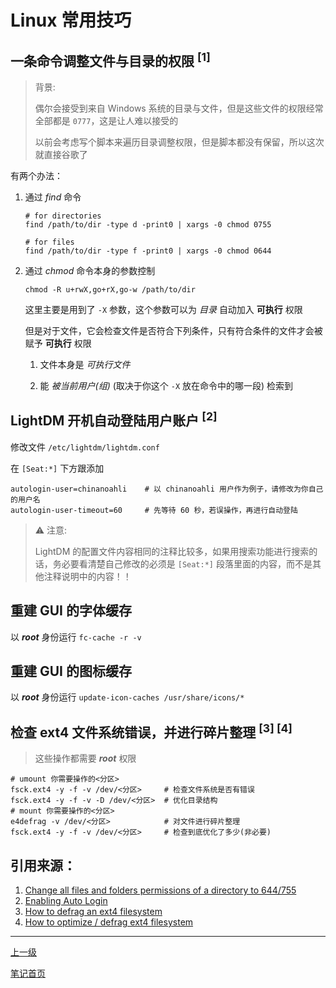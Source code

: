 # Linux 常用技巧

## 一条命令调整文件与目录的权限 <sup>[1]</sup>

> 背景:
>
> 偶尔会接受到来自 Windows 系统的目录与文件，但是这些文件的权限经常全部都是 `0777`，这是让人难以接受的
>
> 以前会考虑写个脚本来遍历目录调整权限，但是脚本都没有保留，所以这次就直接谷歌了

有两个办法：

1. 通过 *find* 命令

   ```shell
   # for directories
   find /path/to/dir -type d -print0 | xargs -0 chmod 0755

   # for files
   find /path/to/dir -type f -print0 | xargs -0 chmod 0644
   ```

2. 通过 *chmod* 命令本身的参数控制

   ```shell
   chmod -R u+rwX,go+rX,go-w /path/to/dir
   ```

   这里主要是用到了 `-X` 参数，这个参数可以为 *目录* 自动加入 **可执行** 权限

   但是对于文件，它会检查文件是否符合下列条件，只有符合条件的文件才会被赋予 **可执行** 权限

   1. 文件本身是 *可执行文件*

   2. 能 *被当前用户(组)* (取决于你这个 `-X` 放在命令中的哪一段) 检索到

## LightDM 开机自动登陆用户账户 <sup>[2]</sup>

修改文件 `/etc/lightdm/lightdm.conf`

在 `[Seat:*]` 下方跟添加

```
autologin-user=chinanoahli    # 以 chinanoahli 用户作为例子，请修改为你自己的用户名
autologin-user-timeout=60     # 先等待 60 秒，若误操作，再进行自动登陆
```

> ⚠ 注意:
>
> LightDM 的配置文件内容相同的注释比较多，如果用搜索功能进行搜索的话，务必要看清楚自己修改的必须是 `[Seat:*]` 段落里面的内容，而不是其他注释说明中的内容！！

## 重建 GUI 的字体缓存

以 **<i>root</i>** 身份运行 `fc-cache -r -v`

## 重建 GUI 的图标缓存

以 **<i>root</i>** 身份运行 `update-icon-caches /usr/share/icons/*`


## 检查 ext4 文件系统错误，并进行碎片整理 <sup>[3] [4]</sup>

> 这些操作都需要 **<i>root</i>** 权限

```shell
# umount 你需要操作的<分区>
fsck.ext4 -y -f -v /dev/<分区>     # 检查文件系统是否有错误
fsck.ext4 -y -f -v -D /dev/<分区>  # 优化目录结构
# mount 你需要操作的<分区>
e4defrag -v /dev/<分区>            # 对文件进行碎片整理
fsck.ext4 -y -f -v /dev/<分区>     # 检查到底优化了多少(非必要)
```

## 引用来源：

1. [Change all files and folders permissions of a directory to 644/755](https://stackoverflow.com/questions/18817744/change-all-files-and-folders-permissions-of-a-directory-to-644-755)
2. [Enabling Auto Login](https://forums.linuxmint.com/viewtopic.php?t=286267)
3. [How to defrag an ext4 filesystem](https://askubuntu.com/questions/221079/how-to-defrag-an-ext4-filesystem)
4. [How to optimize / defrag ext4 filesystem](https://gist.github.com/rmi1974/108c58cdeaa4c1f8b29a2af68f6ca698)

---

[上一级](../README.md)

[笔记首页](../../../README.md)
